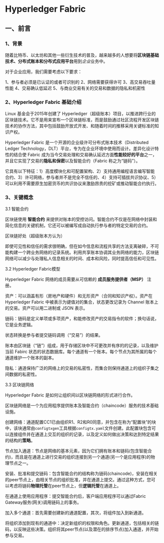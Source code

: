 # Hyperledger Fabric

## 一、前言

### 1、背景

随着比特币、以太坊和其他一些衍生技术的普及，越来越多的人想要将**区块链基础技术、分布式账本和分布式应用平台**用到*企业*业务中。

对于企业应用，我们需要考虑以下要求：

1、参与者必须是已认证的或者可识别的
2、网络需要获得许可
3、高交易吞吐量性能
4、交易确认低延迟
5、与商业交易有关的交易和数据的隐私和机密性

### 2、Hyperledger Fabric 基础介绍

Linux 基金会于2015年创建了 Hyperledger（超级账本）项目，以推进跨行业的区块链技术。它不是用来宣布一个区块链标准，而是鼓励通过社区流程开发区块链技术的协作方法，其中包括鼓励开放式开发、和随着时间的推移采用关键标准的知识产权。

Hyperledger Fabric 是一个开源的企业级许可分布式账本技术（Distributed Ledger Technology，DLT）平台，专为在企业环境中使用而设计。差异化设计特性的结合使 Fabric 成为当今交易处理和交易确认延迟方面**性能较好的平台**之一，并且它实现了交易的**隐私和保密**以及智能合约（Fabric 称之为“链码”）。

它具有以下特征：1）高度模块化和可配置架构、2）支持通用编程语言编写智能合约、3）许可网络，参与者并不是完全不信任的、4）支持可插拔共识协议、5）可以利用不需要原生加密货币的共识协议来激励昂贵的挖矿或推动智能合约执行。

### 3、关键概念

3.1 智能合约

区块链使用 **智能合约** 来提供对账本的受控访问。智能合约不仅是在网络中封装和简化信息的关键机制，它还可以被编写成自动执行参与者的特定交易的合约。

区块链好处（超级账本方认为）

即使可见性和信任的需求很明确，但在如今信息和流程共享的方法支离破碎，不可能构建一个跨业务网络的记录系统。利用共享账本协调其业务网络的能力，区块链网络可以减少与处理私人信息相关的时间、成本和风险，同时提高信任和可见性。

3.2 Hyperledger Fabric模型

Hyperledger Fabric 网络的成员需要从可信赖的 **成员服务提供者（MSP）** 注册。

资产：可以涵盖有形（房地产和硬件）和无形资产（合同和知识产权）。资产在 Hyperledger Fabric 中被表示为键值对的集合，状态更改记录为 Channel 账本上的交易。资产可以用二进制或 JSON 表示。

链码：链码是定义单项或多项资产，和能修改资产的交易指令的软件；换句话说，它是业务逻辑。

状态转换是参与者提交链码调用（“交易”）的结果。

账本由区块链（“链”）组成，用于存储区块中不可更改并有序的的记录，以及维护当前 Fabirc 状态的状态数据库。每个通道有一个账本。每个节点为其所属的每个通道维护一个账本的副本。

隐私：通道保持广泛的网络上的交易的私密性，而集合则保持通道上的组织子集之间数据的私密性。

3.3 区块链网络

 Hyperledger Fabric 是如何让组织间以区块链网络的形式进行合作。

区块链网络是一个为应用程序提供账本及智能合约（chaincode）服务的技术基础设施。

创建网络：通道配置CC1已由组织R1、R2和R0同意，并包含在称为“配置块”的块中，该块通常由`configtxgen`工具根据`configtx.yaml`文件创建。此配置块包含可以连接组件并在通道上交互的组织的记录，以及定义如何做出决策和达到特定结果的结构的**策略**。

节点加入通道：节点是网络的基本元素，因为它们拥有账本和链码(包含智能合约)，而且是在通道上进行交易的组织连接到另一个通道(另一个是应用程序)的物理节点之一。

安装、批准和提交链码：包含智能合约的结构称为链码(chaincode)，安装在相关的peer节点上，由相关节点的组织批准，并在通道上提交。通过这种方式，您可以考虑将链码**物理托管**在peer节点上，但**逻辑托管**在通道上。

在通道上使用应用程序：提交智能合约后，客户端应用程序可以通过Fabric Gateway服务(网关)调用链码上的事务。

加入多个通道：首先需要创建新的通道配置，其次，将组件加入到新通道。

将组织添加到现有的通道中：决定新组织的权限和角色。更新通道，包括相关的链码，以反映这些决策。组织将其peer节点(以及潜在的排序节点)加入通道，并开始参与交易。